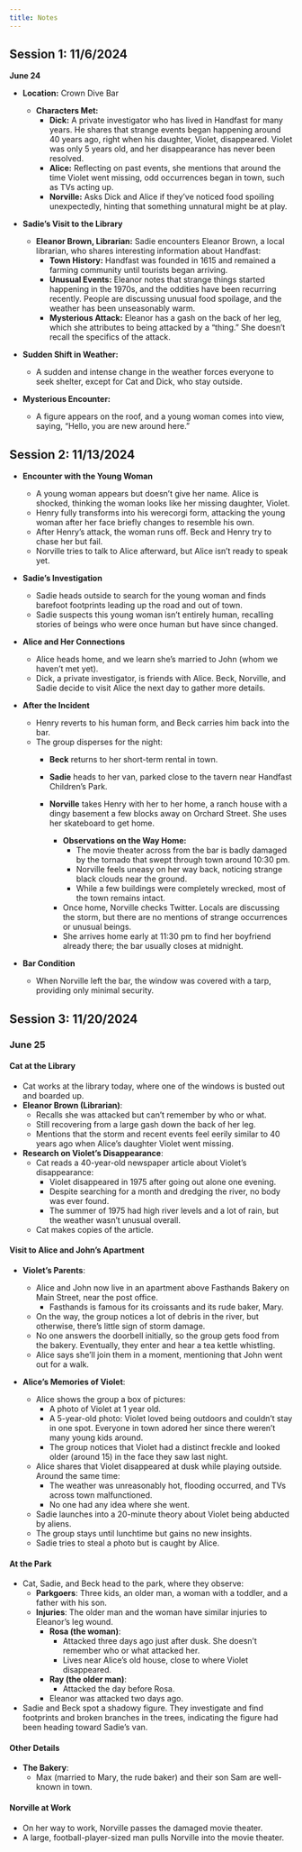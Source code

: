 ```yaml
---
title: Notes
---
```


## **Session 1: 11/6/2024**

**June 24**

- **Location:** Crown Dive Bar
  - **Characters Met:**
    - **Dick:** A private investigator who has lived in Handfast for many years. He shares that strange events began happening around 40 years ago, right when his daughter, Violet, disappeared. Violet was only 5 years old, and her disappearance has never been resolved.
    - **Alice:** Reflecting on past events, she mentions that around the time Violet went missing, odd occurrences began in town, such as TVs acting up.
    - **Norville:** Asks Dick and Alice if they’ve noticed food spoiling unexpectedly, hinting that something unnatural might be at play.

- **Sadie’s Visit to the Library**
  - **Eleanor Brown, Librarian:** Sadie encounters Eleanor Brown, a local librarian, who shares interesting information about Handfast:
    - **Town History:** Handfast was founded in 1615 and remained a farming community until tourists began arriving.
    - **Unusual Events:** Eleanor notes that strange things started happening in the 1970s, and the oddities have been recurring recently. People are discussing unusual food spoilage, and the weather has been unseasonably warm.
    - **Mysterious Attack:** Eleanor has a gash on the back of her leg, which she attributes to being attacked by a “thing.” She doesn’t recall the specifics of the attack.

- **Sudden Shift in Weather:**
  - A sudden and intense change in the weather forces everyone to seek shelter, except for Cat and Dick, who stay outside.

- **Mysterious Encounter:**
  - A figure appears on the roof, and a young woman comes into view, saying, “Hello, you are new around here.”

## **Session 2: 11/13/2024**

- **Encounter with the Young Woman**
  - A young woman appears but doesn’t give her name. Alice is shocked, thinking the woman looks like her missing daughter, Violet.
  - Henry fully transforms into his werecorgi form, attacking the young woman after her face briefly changes to resemble his own.
  - After Henry’s attack, the woman runs off. Beck and Henry try to chase her but fail.
  - Norville tries to talk to Alice afterward, but Alice isn’t ready to speak yet.

- **Sadie’s Investigation**
  - Sadie heads outside to search for the young woman and finds barefoot footprints leading up the road and out of town.
  - Sadie suspects this young woman isn’t entirely human, recalling stories of beings who were once human but have since changed.

- **Alice and Her Connections**
  - Alice heads home, and we learn she’s married to John (whom we haven’t met yet).
  - Dick, a private investigator, is friends with Alice. Beck, Norville, and Sadie decide to visit Alice the next day to gather more details.

- **After the Incident**
  - Henry reverts to his human form, and Beck carries him back into the bar.
  - The group disperses for the night:
    - **Beck** returns to her short-term rental in town.
    - **Sadie** heads to her van, parked close to the tavern near Handfast Children’s Park.
    - **Norville** takes Henry with her to her home, a ranch house with a dingy basement a few blocks away on Orchard Street. She uses her skateboard to get home.

      - **Observations on the Way Home:**
        - The movie theater across from the bar is badly damaged by the tornado that swept through town around 10:30 pm.
        - Norville feels uneasy on her way back, noticing strange black clouds near the ground.
        - While a few buildings were completely wrecked, most of the town remains intact.
      - Once home, Norville checks Twitter. Locals are discussing the storm, but there are no mentions of strange occurrences or unusual beings.
      - She arrives home early at 11:30 pm to find her boyfriend already there; the bar usually closes at midnight.

- **Bar Condition**
  - When Norville left the bar, the window was covered with a tarp, providing only minimal security.

## **Session 3: 11/20/2024**

### **June 25**

#### **Cat at the Library**
- Cat works at the library today, where one of the windows is busted out and boarded up.
- **Eleanor Brown (Librarian)**:
  - Recalls she was attacked but can’t remember by who or what.
  - Still recovering from a large gash down the back of her leg.
  - Mentions that the storm and recent events feel eerily similar to 40 years ago when Alice’s daughter Violet went missing.
- **Research on Violet’s Disappearance**:
  - Cat reads a 40-year-old newspaper article about Violet’s disappearance:
    - Violet disappeared in 1975 after going out alone one evening.
    - Despite searching for a month and dredging the river, no body was ever found.
    - The summer of 1975 had high river levels and a lot of rain, but the weather wasn’t unusual overall.
  - Cat makes copies of the article.

#### **Visit to Alice and John’s Apartment**
- **Violet’s Parents**:
  - Alice and John now live in an apartment above Fasthands Bakery on Main Street, near the post office.
    - Fasthands is famous for its croissants and its rude baker, Mary.
  - On the way, the group notices a lot of debris in the river, but otherwise, there’s little sign of storm damage.
  - No one answers the doorbell initially, so the group gets food from the bakery. Eventually, they enter and hear a tea kettle whistling.
  - Alice says she’ll join them in a moment, mentioning that John went out for a walk.

- **Alice’s Memories of Violet**:
  - Alice shows the group a box of pictures:
    - A photo of Violet at 1 year old.
    - A 5-year-old photo: Violet loved being outdoors and couldn’t stay in one spot. Everyone in town adored her since there weren’t many young kids around.
    - The group notices that Violet had a distinct freckle and looked older (around 15) in the face they saw last night.
  - Alice shares that Violet disappeared at dusk while playing outside. Around the same time:
    - The weather was unreasonably hot, flooding occurred, and TVs across town malfunctioned.
    - No one had any idea where she went.
  - Sadie launches into a 20-minute theory about Violet being abducted by aliens.
  - The group stays until lunchtime but gains no new insights.
  - Sadie tries to steal a photo but is caught by Alice.

#### **At the Park**
- Cat, Sadie, and Beck head to the park, where they observe:
  - **Parkgoers**: Three kids, an older man, a woman with a toddler, and a father with his son.
  - **Injuries**: The older man and the woman have similar injuries to Eleanor’s leg wound.
    - **Rosa (the woman)**:
      - Attacked three days ago just after dusk. She doesn’t remember who or what attacked her.
      - Lives near Alice’s old house, close to where Violet disappeared.
    - **Ray (the older man)**:
      - Attacked the day before Rosa.
    - Eleanor was attacked two days ago.
- Sadie and Beck spot a shadowy figure. They investigate and find footprints and broken branches in the trees, indicating the figure had been heading toward Sadie’s van.

#### **Other Details**
- **The Bakery**:
  - Max (married to Mary, the rude baker) and their son Sam are well-known in town.

#### **Norville at Work**
- On her way to work, Norville passes the damaged movie theater.
- A large, football-player-sized man pulls Norville into the movie theater.

